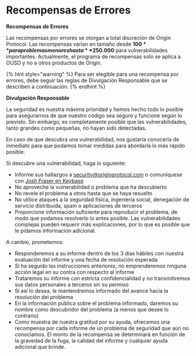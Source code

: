# Recompensas de Errores

**Recompensas de Errores**

Las recompensas por errores se otorgan a total discreción de Origin Protocol. Las recompensas varían en tamaño desde **$100** para problemas menores hasta **$250.000** para vulnerabilidades importantes. Actualmente, el programa de recompensas solo se aplica a OUSD y no a otros productos de Origin.

{% hint style="warning" %}
Para ser elegible para una recompensa por errores, debe seguir las reglas de Divulgación Responsable que se describen a continuación.
{% endhint %}

**Divulgación Responsable**

La seguridad es nuestra máxima prioridad y hemos hecho todo lo posible para asegurarnos de que nuestro código sea seguro y funcione según lo previsto. Sin embargo, es completamente posible que las vulnerabilidades, tanto grandes como pequeñas, no hayan sido detectadas.

En caso de que descubra una vulnerabilidad, nos gustaría conocerla de inmediato para que podamos tomar medidas para abordarla lo más rápido posible.

Si descubre una vulnerabilidad, haga lo siguiente:

* Informe sus hallazgos a [security@originprotocol.com](mailto:security@originprotcol.com) o comuníquese con [Josh Fraser en Keybase](https://keybase.io/joshfraser)
* No aproveche la vulnerabilidad o problema que ha descubierto
* No revele el problema a otros hasta que se haya resuelto
* No utilice ataques a la seguridad física, ingeniería social, denegación de servicio distribuida, spam o aplicaciones de terceros
* Proporcione información suficiente para reproducir el problema, de modo que podamos resolverlo lo antes posible. Las vulnerabilidades complejas pueden requerir más explicaciones, por lo que es posible que le pidamos información adicional.

A cambio, prometemos:

* Responderemos a su informe dentro de los 3 días hábiles con nuestra evaluación del informe y una fecha de resolución esperada
* Si ha seguido las instrucciones anteriores, no emprenderemos ninguna acción legal en su contra con respecto al informe
* Trataremos su informe con estricta confidencialidad y no transmitiremos sus datos personales a terceros sin su permiso
* Si así lo desea, le mantendremos informado del avance hacia la resolución del problema
* En la información pública sobre el problema informado, daremos su nombre como descubridor del problema \(a menos que desee lo contrario\)
* Como muestra de nuestra gratitud por su ayuda, ofrecemos una recompensa por cada informe de un problema de seguridad que aún no conocíamos. El monto de la recompensa se determinará en función de la gravedad de la fuga, la calidad del informe y cualquier ayuda adicional que brinde.  

